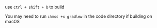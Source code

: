  
use `ctrl + shift + b` to build

You may need to run `chmod +x gradlew` in the code directory if building on macOS  

